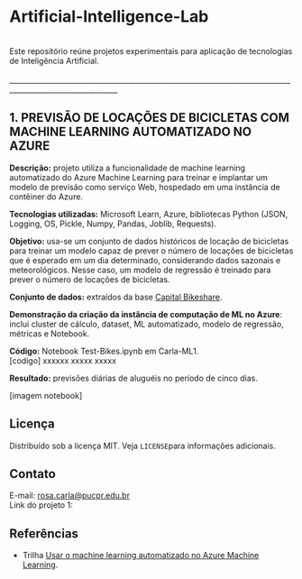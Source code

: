 # Artificial-Intelligence-Lab
<br>
Este repositório reúne projetos experimentais para aplicação de tecnologias de Inteligência Artificial.
<br>
<br>
____________________________________________________________________________________________________________

## 1. PREVISÃO DE LOCAÇÕES DE BICICLETAS COM MACHINE LEARNING AUTOMATIZADO NO AZURE
**Descrição:** projeto utiliza a funcionalidade de machine learning automatizado do Azure Machine Learning para treinar e implantar um modelo de previsão como serviço Web, hospedado em uma instância de contêiner do Azure.

**Tecnologias utilizadas:** Microsoft Learn, Azure, bibliotecas Python (JSON, Logging, OS, Pickle, Numpy, Pandas, Joblib, Requests).  


**Objetivo:** usa-se um conjunto de dados históricos de locação de bicicletas para treinar um modelo capaz de prever o número de locações de bicicletas que é esperado em um dia determinado, considerando dados sazonais e meteorológicos. Nesse caso, um modelo de regressão é treinado para prever o número de locações de bicicletas.

**Conjunto de dados:** extraídos da base [Capital Bikeshare](https://www.capitalbikeshare.com/system-data).

**Demonstração da criação da instância de computação de ML no Azure**: inclui cluster de cálculo, dataset, ML automatizado, modelo de regressão, métricas e Notebook.  

**Código:** Notebook Test-Bikes.ipynb em Carla-ML1.<br>
[codigo]
xxxxxx
xxxxx
xxxxx

**Resultado:** previsões diárias de aluguéis no período de cinco dias.

[imagem notebook]


## Licença
Distribuído sob a licença MIT. Veja `LICENSE`para informações adicionais.

## Contato
E-mail: rosa.carla@pucpr.edu.br<br>
Link do projeto 1: 

## Referências
- Trilha [Usar o machine learning automatizado no Azure Machine Learning](https://docs.microsoft.com/pt-br/learn/modules/use-automated-machine-learning/). 
